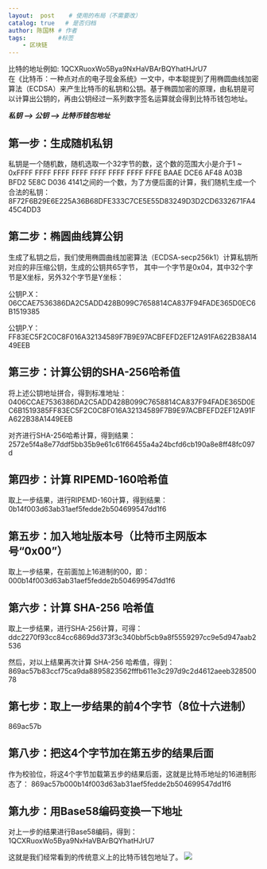 ```yaml
---
layout:  post    # 使用的布局（不需要改）
catalog: true   # 是否归档
author: 陈国林 # 作者
tags:         #标签
    - 区块链
---   
```


比特的地址例如: 1QCXRuoxWo5Bya9NxHaVBArBQYhatHJrU7  
在《比特币：一种点对点的电子现金系统》一文中，中本聪提到了用椭圆曲线加密算法（ECDSA）来产生比特币的私钥和公钥。基于椭圆加密的原理，由私钥是可以计算出公钥的，再由公钥经过一系列数字签名运算就会得到比特币钱包地址。

***私钥 —> 公钥 —> 比特币钱包地址***

## 第一步：生成随机私钥
私钥是一个随机数，随机选取一个32字节的数，这个数的范围大小是介于1 ~ 0xFFFF FFFF FFFF FFFF FFFF FFFF FFFF FFFE BAAE DCE6 AF48 A03B BFD2 5E8C D036 4141之间的一个数，为了方便后面的计算，我们随机生成一个合法的私钥：8F72F6B29E6E225A36B68DFE333C7CE5E55D83249D3D2CD6332671FA445C4DD3

## 第二步：椭圆曲线算公钥
生成了私钥之后，我们使用椭圆曲线加密算法（ECDSA-secp256k1）计算私钥所对应的非压缩公钥，生成的公钥共65字节， 其中一个字节是0x04，其中32个字节是X坐标，另外32个字节是Y坐标：

公钥P.X：06CCAE7536386DA2C5ADD428B099C7658814CA837F94FADE365D0EC6B1519385

公钥P.Y：
FF83EC5F2C0C8F016A32134589F7B9E97ACBFEFD2EF12A91FA622B38A1449EEB

## 第三步：计算公钥的SHA-256哈希值
将上述公钥地址拼合，得到标准地址：
0406CCAE7536386DA2C5ADD428B099C7658814CA837F94FADE365D0EC6B1519385FF83EC5F2C0C8F016A32134589F7B9E97ACBFEFD2EF12A91FA622B38A1449EEB

对齐进行SHA-256哈希计算，得到结果：2572e5f4a8e77ddf5bb35b9e61c61f66455a4a24bcfd6cb190a8e8ff48fc097d

## 第四步：计算 RIPEMD-160哈希值
取上一步结果，进行RIPEMD-160计算，得到结果：
0b14f003d63ab31aef5fedde2b504699547dd1f6

## 第五步：加入地址版本号（比特币主网版本号“0x00”）
取上一步结果，在前面加上16进制的00，即：
000b14f003d63ab31aef5fedde2b504699547dd1f6

## 第六步：计算 SHA-256 哈希值
取上一步结果，进行SHA-256计算，可得：
ddc2270f93cc84cc6869dd373f3c340bbf5cb9a8f5559297cc9e5d947aab2536

然后，对以上结果再次计算 SHA-256 哈希值，得到：
869ac57b83ccf75ca9da8895823562fffb611e3c297d9c2d4612aeeb32850078

## 第七步：取上一步结果的前4个字节（8位十六进制）
869ac57b

## 第八步：把这4个字节加在第五步的结果后面
作为校验位，将这4个字节加载第五步的结果后面，这就是比特币地址的16进制形态了：
869ac57b000b14f003d63ab31aef5fedde2b504699547dd1f6

## 第九步：用Base58编码变换一下地址
对上一步的结果进行Base58编码，得到：1QCXRuoxWo5Bya9NxHaVBArBQYhatHJrU7

这就是我们经常看到的传统意义上的比特币钱包地址了。
![](http://upload-images.jianshu.io/upload_images/11046879-08f18498c54da66b..jpg?imageMogr2/auto-orient/strip%7CimageView2/2/w/1240)
